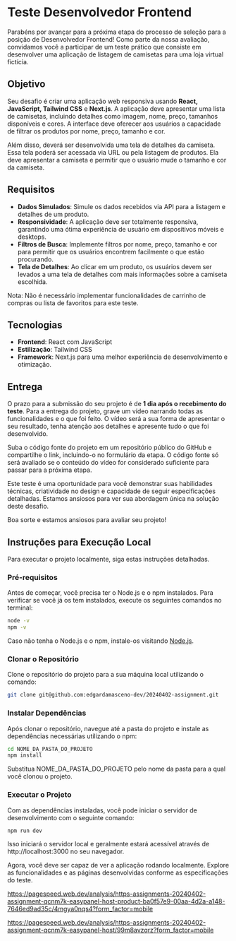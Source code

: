 # Teste Desenvolvedor Frontend

Parabéns por avançar para a próxima etapa do processo de seleção para a posição de Desenvolvedor Frontend! Como parte da nossa avaliação, convidamos você a participar de um teste prático que consiste em desenvolver uma aplicação de listagem de camisetas para uma loja virtual fictícia.

## Objetivo

Seu desafio é criar uma aplicação web responsiva usando **React, JavaScript, Tailwind CSS** e **Next.js**. A aplicação deve apresentar uma lista de camisetas, incluindo detalhes como imagem, nome, preço, tamanhos disponíveis e cores. A interface deve oferecer aos usuários a capacidade de filtrar os produtos por nome, preço, tamanho e cor.

Além disso, deverá ser desenvolvida uma tela de detalhes da camiseta. Essa tela poderá ser acessada via URL ou pela listagem de produtos. Ela deve apresentar a camiseta e permitir que o usuário mude o tamanho e cor da camiseta.

## Requisitos

- **Dados Simulados**: Simule os dados recebidos via API para a listagem e detalhes de um produto.
- **Responsividade**: A aplicação deve ser totalmente responsiva, garantindo uma ótima experiência de usuário em dispositivos móveis e desktops.
- **Filtros de Busca**: Implemente filtros por nome, preço, tamanho e cor para permitir que os usuários encontrem facilmente o que estão procurando.
- **Tela de Detalhes**: Ao clicar em um produto, os usuários devem ser levados a uma tela de detalhes com mais informações sobre a camiseta escolhida.

Nota: Não é necessário implementar funcionalidades de carrinho de compras ou lista de favoritos para este teste.

## Tecnologias

- **Frontend**: React com JavaScript
- **Estilização**: Tailwind CSS
- **Framework**: Next.js para uma melhor experiência de desenvolvimento e otimização.

## Entrega

O prazo para a submissão do seu projeto é de **1 dia após o recebimento do teste**. Para a entrega do projeto, grave um vídeo narrando todas as funcionalidades e o que foi feito. O vídeo será a sua forma de apresentar o seu resultado, tenha atenção aos detalhes e apresente tudo o que foi desenvolvido.

Suba o código fonte do projeto em um repositório público do GitHub e compartilhe o link, incluindo-o no formulário da etapa. O código fonte só será avaliado se o conteúdo do vídeo for considerado suficiente para passar para a próxima etapa.

Este teste é uma oportunidade para você demonstrar suas habilidades técnicas, criatividade no design e capacidade de seguir especificações detalhadas. Estamos ansiosos para ver sua abordagem única na solução deste desafio.

Boa sorte e estamos ansiosos para avaliar seu projeto!

## Instruções para Execução Local

Para executar o projeto localmente, siga estas instruções detalhadas.

### Pré-requisitos

Antes de começar, você precisa ter o Node.js e o npm instalados. Para verificar se você já os tem instalados, execute os seguintes comandos no terminal:

```bash
node -v
npm -v
```

Caso não tenha o Node.js e o npm, instale-os visitando [Node.js](https://nodejs.org/).

### Clonar o Repositório
Clone o repositório do projeto para a sua máquina local utilizando o comando:

```bash
git clone git@github.com:edgardamasceno-dev/20240402-assignment.git
```

### Instalar Dependências
Após clonar o repositório, navegue até a pasta do projeto e instale as dependências necessárias utilizando o npm:

```bash
cd NOME_DA_PASTA_DO_PROJETO
npm install
```

Substitua NOME_DA_PASTA_DO_PROJETO pelo nome da pasta para a qual você clonou o projeto.

### Executar o Projeto
Com as dependências instaladas, você pode iniciar o servidor de desenvolvimento com o seguinte comando:

```bash
npm run dev
```

Isso iniciará o servidor local e geralmente estará acessível através de http://localhost:3000 no seu navegador.

Agora, você deve ser capaz de ver a aplicação rodando localmente. Explore as funcionalidades e as páginas desenvolvidas conforme as especificações do teste.

https://pagespeed.web.dev/analysis/https-assignments-20240402-assignment-qcnm7k-easypanel-host-product-ba0f57e9-00aa-4d2a-a148-7646ed9ad35c/4mgya0nqs4?form_factor=mobile

https://pagespeed.web.dev/analysis/https-assignments-20240402-assignment-qcnm7k-easypanel-host/99m8avzqrz?form_factor=mobile

